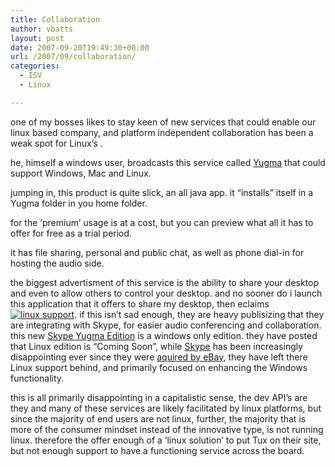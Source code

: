 ```yaml
---
title: Collaboration
author: vbatts
layout: post
date: 2007-09-20T19:49:30+00:00
url: /2007/09/collaboration/
categories:
  - ISV
  - Linux

---
```

one of my bosses likes to stay keen of new services that could enable our linux based company, and platform independent collaboration has been a weak spot for Linux&#8217;s .
  
he, himself a windows user, broadcasts this service called [Yugma][1] that could support Windows, Mac and Linux.
  
jumping in, this product is quite slick, an all java app. it &#8220;installs&#8221; itself in a Yugma folder in you home folder.

for the &#8216;premium&#8217; usage is at a cost, but you can preview what all it has to offer for free as a trial period.

it has file sharing, personal and public chat, as well as phone dial-in for hosting the audio side. 

the biggest advertisment of this service is the ability to share your desktop and even to allow others to control your desktop. and no sooner do i launch this application that it offers to share my desktop, then eclaims <a href='http://blog.batts.mine.nu/?attachment_id=4' rel='attachment wp-att-4' title='linux support'><img src='http://blog.batts.mine.nu/wp-content/uploads/2007/09/44snapshot.jpg' alt='linux support' /></a>. if this isn&#8217;t sad enough, they are heavy publisizing that they are integrating with Skype, for easier audio conferencing and collaboration. this new [Skype Yugma Edition][2] is a windows only edition. they have posted that Linux edition is &#8220;Coming Soon&#8221;, while [Skype][3] has been increasingly disappointing ever since they were [aquired by eBay][4], they have left there Linux support behind, and primarily focused on enhancing the Windows functionality.
  
this is all primarily disappointing in a capitalistic sense, the dev API&#8217;s are they and many of these services are likely facilitated by linux platforms, but since the majority of end users are not linux, further, the majority that is more of the consumer mindset instead of the innovative type, is not running linux. therefore the offer enough of a &#8216;linux solution&#8217; to put Tux on their site, but not enough support to have a functioning service across the board.

 [1]: http://www.yugma.com
 [2]: https://www.yugma.com/yugmaskype/
 [3]: http://www.skype.com/
 [4]: http://about.skype.com/2005/09/ebay_to_acquire_skype.html